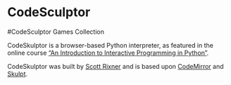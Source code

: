 CodeSculptor
============

#CodeSculptor Games Collection

CodeSkulptor is a browser-based Python interpreter, as featured in the online course [“An Introduction to Interactive Programming in Python”](https://class.coursera.org/interactivepython-002/class/index). 

CodeSkulptor was built by [Scott Rixner](http://www.cs.rice.edu/~rixner/) and is based upon [CodeMirror](http://codemirror.net/) and [Skulpt](http://skulpt.org/).
